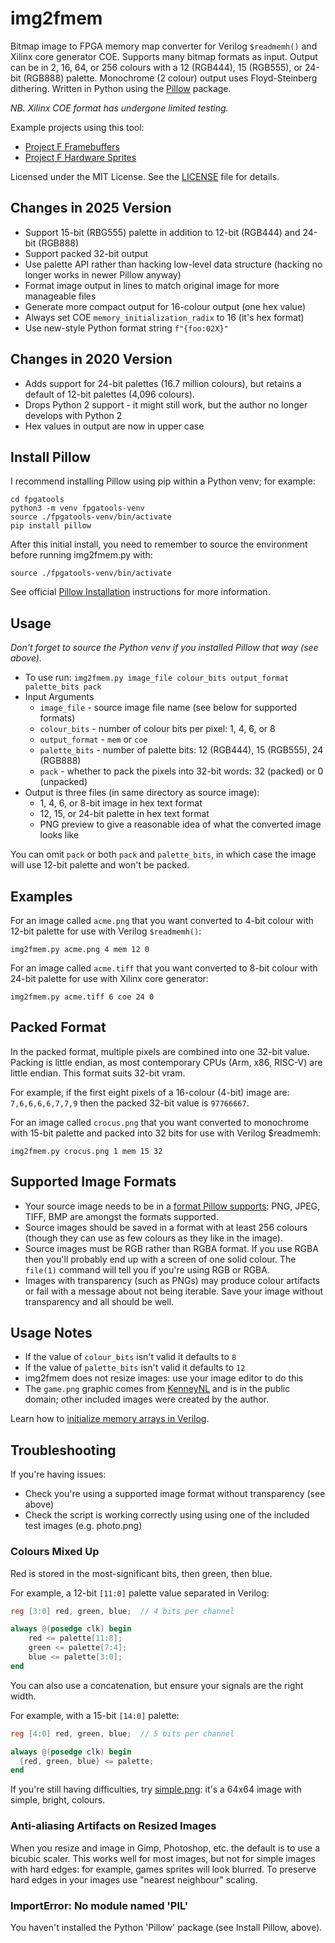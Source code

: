 # img2fmem

Bitmap image to FPGA memory map converter for Verilog `$readmemh()` and Xilinx core generator COE. Supports many bitmap formats as input. Output can be in 2, 16, 64, or 256 colours with a 12 (RGB444), 15 (RGB555), or 24-bit (RGB888) palette. Monochrome (2 colour) output uses Floyd-Steinberg dithering. Written in Python using the [Pillow](https://pillow.readthedocs.io) package.

_NB. Xilinx COE format has undergone limited testing._

Example projects using this tool:

* [Project F Framebuffers](https://projectf.io/posts/framebuffers/)
* [Project F Hardware Sprites](https://projectf.io/posts/hardware-sprites/)

Licensed under the MIT License. See the [LICENSE](../LICENSE) file for details.

## Changes in 2025 Version

* Support 15-bit (RBG555) palette in addition to 12-bit (RGB444) and 24-bit (RGB888)
* Support packed 32-bit output
* Use palette API rather than hacking low-level data structure (hacking no longer works in newer Pillow anyway)
* Format image output in lines to match original image for more manageable files
* Generate more compact output for 16-colour output (one hex value)
* Always set COE `memory_initialization_radix` to 16 (it's hex format)
* Use new-style Python format string `f"{foo:02X}"`

## Changes in 2020 Version

* Adds support for 24-bit palettes (16.7 million colours), but retains a default of 12-bit palettes (4,096 colours).
* Drops Python 2 support - it might still work, but the author no longer develops with Python 2
* Hex values in output are now in upper case

## Install Pillow

I recommend installing Pillow using pip within a Python venv; for example:

```shell
cd fpgatools
python3 -m venv fpgatools-venv
source ./fpgatools-venv/bin/activate
pip install pillow
```

After this initial install, you need to remember to source the environment before running img2fmem.py with:

```shell
source ./fpgatools-venv/bin/activate
```

See official [Pillow Installation](https://pillow.readthedocs.io/en/stable/installation/basic-installation.html) instructions for more information.

## Usage

_Don't forget to source the Python venv if you installed Pillow that way (see above)._

* To use run: `img2fmem.py image_file colour_bits output_format palette_bits pack`
* Input Arguments
  * `image_file` - source image file name (see below for supported formats)
  * `colour_bits` - number of colour bits per pixel: 1, 4, 6, or 8
  * `output_format` - `mem` or `coe`
  * `palette_bits` - number of palette bits: 12 (RGB444), 15 (RGB555), 24 (RGB888)
  * `pack` - whether to pack the pixels into 32-bit words: 32 (packed) or 0 (unpacked)
* Output is three files (in same directory as source image):
  * 1, 4, 6, or 8-bit image in hex text format
  * 12, 15, or 24-bit palette in hex text format
  * PNG preview to give a reasonable idea of what the converted image looks like

You can omit `pack` or both `pack` and `palette_bits`, in which case the image will use 12-bit palette and won't be packed.

## Examples

For an image called `acme.png` that you want converted to 4-bit colour with 12-bit palette for use with Verilog `$readmemh()`:

    img2fmem.py acme.png 4 mem 12 0

For an image called `acme.tiff` that you want converted to 8-bit colour with 24-bit palette for use with Xilinx core generator:

    img2fmem.py acme.tiff 6 coe 24 0

## Packed Format

In the packed format, multiple pixels are combined into one 32-bit value. Packing is little endian, as most contemporary CPUs (Arm, x86, RISC-V) are little endian. This format suits 32-bit vram.

For example, if the first eight pixels of a 16-colour (4-bit) image are: `7,6,6,6,6,7,7,9` then the packed 32-bit value is `97766667`.

For an image called `crocus.png` that you want converted to monochrome with 15-bit palette and packed into 32 bits for use with Verilog $readmemh:

    img2fmem.py crocus.png 1 mem 15 32

## Supported Image Formats

* Your source image needs to be in a [format Pillow supports](http://pillow.readthedocs.io/en/latest/handbook/image-file-formats.html): PNG, JPEG, TIFF, BMP are amongst the formats supported.
* Source images should be saved in a format with at least 256 colours (though they can use as few colours as they like in the image).
* Source images must be RGB rather than RGBA format. If you use RGBA then you'll probably end up with a screen of one solid colour. The `file(1)` command will tell you if you're using RGB or RGBA.
* Images with transparency (such as PNGs) may produce colour artifacts or fail with a message about not being iterable. Save your image without transparency and all should be well.

## Usage Notes

* If the value of `colour_bits` isn't valid it defaults to `8`
* If the value of `palette_bits` isn't valid it defaults to `12`
* img2fmem does not resize images: use your image editor to do this
* The `game.png` graphic comes from [KenneyNL](https://opengameart.org/content/space-shooter-redux) and is in the public domain; other included images were created by the author.

Learn how to [initialize memory arrays in Verilog](https://projectf.io/posts/initialize-memory-in-verilog/).

## Troubleshooting

If you're having issues:

* Check you're using a supported image format without transparency (see above)
* Check the script is working correctly using using one of the included test images (e.g. photo.png)

### Colours Mixed Up

Red is stored in the most-significant bits, then green, then blue.

For example, a 12-bit `[11:0]` palette value separated in Verilog:

```verilog
reg [3:0] red, green, blue;  // 4 bits per channel

always @(posedge clk) begin
    red <= palette[11:8];
    green <= palette[7:4];
    blue <= palette[3:0];
end
```

You can also use a concatenation, but ensure your signals are the right width.

For example, with a 15-bit `[14:0]` palette:

```verilog
reg [4:0] red, green, blue;  // 5 bits per channel

always @(posedge clk) begin
  {red, green, blue} <= palette;
end
```

If you're still having difficulties, try [simple.png](img2fmem/test/simple.png): it's a 64x64 image with simple, bright, colours.

### Anti-aliasing Artifacts on Resized Images

When you resize and image in Gimp, Photoshop, etc. the default is to use a bicubic scaler. This works well for most images, but not for simple images with hard edges: for example, games sprites will look blurred. To preserve hard edges in your images use "nearest neighbour" scaling.

### ImportError: No module named 'PIL'

You haven't installed the Python 'Pillow' package (see Install Pillow, above).

